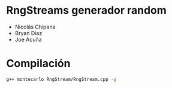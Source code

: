 # RngStreams generador random

- Nicolás Chipana
- Bryan Diaz
- Joe Acuña

# Compilación

```bash
g++ montecarlo RngStream/RngStream.cpp -g
```
